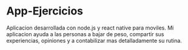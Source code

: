 # App-Ejercicios
Aplicacion desarrollada con node.js  y react native para moviles.
Mi aplicacion ayuda a las personas a bajar de peso, compartir sus experiencias, opiniones y a contabilizar mas detalladamente su rutina.
